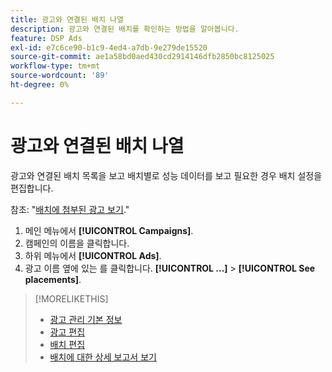 ```yaml
---
title: 광고와 연결된 배치 나열
description: 광고와 연결된 배치를 확인하는 방법을 알아봅니다.
feature: DSP Ads
exl-id: e7c6ce90-b1c9-4ed4-a7db-9e279de15520
source-git-commit: ae1a58bd0aed430cd2914146dfb2850bc8125025
workflow-type: tm+mt
source-wordcount: '89'
ht-degree: 0%

---
```


# 광고와 연결된 배치 나열

광고와 연결된 배치 목록을 보고 배치별로 성능 데이터를 보고 필요한 경우 배치 설정을 편집합니다.

참조: &quot;[배치에 첨부된 광고 보기](/help/dsp/campaign-management/ads/ad-attach-to-placement.md#view-ads-campaign).&quot;

1. 메인 메뉴에서 **[!UICONTROL Campaigns]**.
1. 캠페인의 이름을 클릭합니다.
1. 하위 메뉴에서 **[!UICONTROL Ads]**.
1. 광고 이름 옆에 있는 를 클릭합니다.  **[!UICONTROL ...]** > **[!UICONTROL See placements]**.

>[!MORELIKETHIS]
>
>* [광고 관리 기본 정보](ad-about.md)
>* [광고 편집](ad-edit.md)
>* [배치 편집](/help/dsp/campaign-management/placements/placement-edit.md)
>* [배치에 대한 상세 보고서 보기](/help/dsp/campaign-management/placements/placement-view-report.md)
